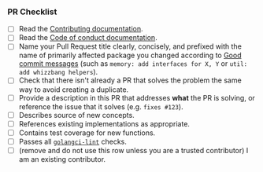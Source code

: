 
### PR Checklist

- [ ] Read the [Contributing documentation](https://github.com/tmc/langchaingo/blob/main/CONTRIBUTING.md).
- [ ] Read the [Code of conduct documentation](https://github.com/tmc/langchaingo/blob/main/CODE_OF_CONDUCT.md).
- [ ] Name your Pull Request title clearly, concisely, and prefixed with the name of primarily affected package you changed according to [Good commit messages](https://go.dev/doc/contribute#commit_messages) (such as `memory: add interfaces for X, Y` or `util: add whizzbang helpers`).
- [ ] Check that there isn't already a PR that solves the problem the same way to avoid creating a duplicate.
- [ ] Provide a description in this PR that addresses **what** the PR is solving, or reference the issue that it solves (e.g. `fixes #123`).
- [ ] Describes source of new concepts.
- [ ] References existing implementations as appropriate.
- [ ] Contains test coverage for new functions.
- [ ] Passes all [`golangci-lint`](https://golangci-lint.run/) checks.
- [ ] (remove and do not use this row unless you are a trusted contributor) I am an existing
  contributor.
